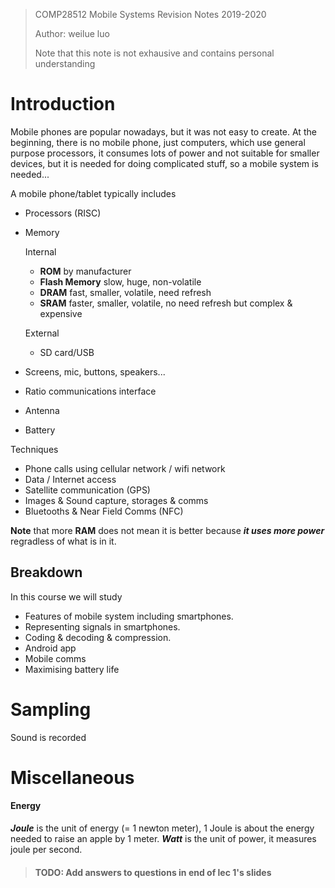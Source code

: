 > COMP28512 Mobile Systems Revision Notes 2019-2020
>
> Author: weilue luo
>
> Note that this note is not exhausive and contains personal understanding

# Introduction

Mobile phones are popular nowadays, but it was not easy to create. At the beginning, there is no mobile phone, just computers, which use general purpose processors, it consumes lots of power and not suitable for smaller devices, but it is needed for doing complicated stuff, so a mobile system is needed...

A mobile phone/tablet typically includes

- Processors (RISC)

- Memory

  Internal

  - **ROM** by manufacturer
  - **Flash Memory** slow, huge, non-volatile
  - **DRAM** fast, smaller, volatile, need refresh
  - **SRAM** faster, smaller, volatile, no need refresh but complex & expensive 

  External

  - SD card/USB

- Screens, mic, buttons, speakers...

- Ratio communications interface

- Antenna

- Battery

Techniques

- Phone calls using cellular network / wifi network
- Data / Internet access
- Satellite communication (GPS)
- Images & Sound capture, storages & comms
- Bluetooths & Near Field Comms (NFC)

**Note** that more **RAM** does not mean it is better because ***it uses more power*** regradless of what is in it.

## Breakdown

In this course we will study

- Features of mobile system including smartphones.
- Representing signals in smartphones.
- Coding & decoding & compression.
- Android app
- Mobile comms
- Maximising battery life

# Sampling

Sound is recorded

# Miscellaneous

#### Energy

***Joule*** is the unit of energy (= 1 newton meter), 1 Joule is about the energy needed to raise an apple by 1 meter. ***Watt*** is the unit of power, it measures joule per second.

> #### TODO: Add answers to questions in end of lec 1's slides
